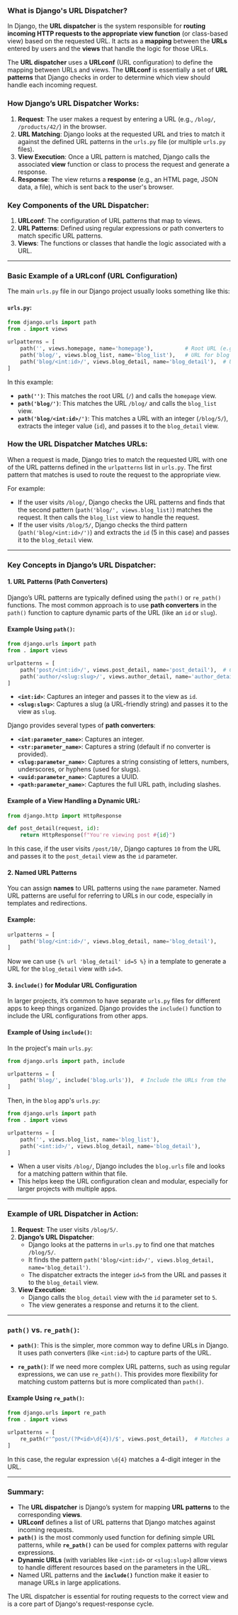 ### What is Django's URL Dispatcher?

In Django, the **URL dispatcher** is the system responsible for **routing incoming HTTP requests to the appropriate view function** (or class-based view) based on the requested URL. It acts as a **mapping** between the **URLs** entered by users and the **views** that handle the logic for those URLs.

The **URL dispatcher** uses a **URLconf** (URL configuration) to define the mapping between URLs and views. The **URLconf** is essentially a set of **URL patterns** that Django checks in order to determine which view should handle each incoming request.

### How Django’s URL Dispatcher Works:

1. **Request**: The user makes a request by entering a URL (e.g., `/blog/`, `/products/42/`) in the browser.
2. **URL Matching**: Django looks at the requested URL and tries to match it against the defined URL patterns in the `urls.py` file (or multiple `urls.py` files).
3. **View Execution**: Once a URL pattern is matched, Django calls the associated **view** function or class to process the request and generate a response.
4. **Response**: The view returns a **response** (e.g., an HTML page, JSON data, a file), which is sent back to the user's browser.

### Key Components of the URL Dispatcher:

1. **URLconf**: The configuration of URL patterns that map to views.
2. **URL Patterns**: Defined using regular expressions or path converters to match specific URL patterns.
3. **Views**: The functions or classes that handle the logic associated with a URL.

---

### Basic Example of a URLconf (URL Configuration)

The main `urls.py` file in our Django project usually looks something like this:

#### `urls.py`:
```python
from django.urls import path
from . import views

urlpatterns = [
    path('', views.homepage, name='homepage'),          # Root URL (e.g., /)
    path('blog/', views.blog_list, name='blog_list'),   # URL for blog list (e.g., /blog/)
    path('blog/<int:id>/', views.blog_detail, name='blog_detail'),  # URL for blog detail (e.g., /blog/5/)
]
```

In this example:
- **`path('')`**: This matches the root URL (`/`) and calls the `homepage` view.
- **`path('blog/')`**: This matches the URL `/blog/` and calls the `blog_list` view.
- **`path('blog/<int:id>/')`**: This matches a URL with an integer (`/blog/5/`), extracts the integer value (`id`), and passes it to the `blog_detail` view.

### How the URL Dispatcher Matches URLs:

When a request is made, Django tries to match the requested URL with one of the URL patterns defined in the `urlpatterns` list in `urls.py`. The first pattern that matches is used to route the request to the appropriate view.

For example:
- If the user visits `/blog/`, Django checks the URL patterns and finds that the second pattern (`path('blog/', views.blog_list)`) matches the request. It then calls the `blog_list` view to handle the request.
- If the user visits `/blog/5/`, Django checks the third pattern (`path('blog/<int:id>/')`) and extracts the `id` (5 in this case) and passes it to the `blog_detail` view.

---

### Key Concepts in Django’s URL Dispatcher:

#### 1. **URL Patterns (Path Converters)**

Django’s URL patterns are typically defined using the `path()` or `re_path()` functions. The most common approach is to use **path converters** in the `path()` function to capture dynamic parts of the URL (like an `id` or `slug`).

#### Example Using `path()`:

```python
from django.urls import path
from . import views

urlpatterns = [
    path('post/<int:id>/', views.post_detail, name='post_detail'),  # Captures 'id' as an integer
    path('author/<slug:slug>/', views.author_detail, name='author_detail'),  # Captures 'slug' as a string
]
```

- **`<int:id>`**: Captures an integer and passes it to the view as `id`.
- **`<slug:slug>`**: Captures a slug (a URL-friendly string) and passes it to the view as `slug`.

Django provides several types of **path converters**:
- **`<int:parameter_name>`**: Captures an integer.
- **`<str:parameter_name>`**: Captures a string (default if no converter is provided).
- **`<slug:parameter_name>`**: Captures a string consisting of letters, numbers, underscores, or hyphens (used for slugs).
- **`<uuid:parameter_name>`**: Captures a UUID.
- **`<path:parameter_name>`**: Captures the full URL path, including slashes.

#### Example of a View Handling a Dynamic URL:

```python
from django.http import HttpResponse

def post_detail(request, id):
    return HttpResponse(f"You're viewing post #{id}")
```

In this case, if the user visits `/post/10/`, Django captures `10` from the URL and passes it to the `post_detail` view as the `id` parameter.

#### 2. **Named URL Patterns**

You can assign **names** to URL patterns using the `name` parameter. Named URL patterns are useful for referring to URLs in our code, especially in templates and redirections.

#### Example:

```python
urlpatterns = [
    path('blog/<int:id>/', views.blog_detail, name='blog_detail'),
]
```

Now we can use `{% url 'blog_detail' id=5 %}` in a template to generate a URL for the `blog_detail` view with `id=5`.

#### 3. **`include()` for Modular URL Configuration**

In larger projects, it’s common to have separate `urls.py` files for different apps to keep things organized. Django provides the `include()` function to include the URL configurations from other apps.

#### Example of Using `include()`:

In the project's main `urls.py`:

```python
from django.urls import path, include

urlpatterns = [
    path('blog/', include('blog.urls')),  # Include the URLs from the 'blog' app
]
```

Then, in the `blog` app's `urls.py`:

```python
from django.urls import path
from . import views

urlpatterns = [
    path('', views.blog_list, name='blog_list'),
    path('<int:id>/', views.blog_detail, name='blog_detail'),
]
```

- When a user visits `/blog/`, Django includes the `blog.urls` file and looks for a matching pattern within that file.
- This helps keep the URL configuration clean and modular, especially for larger projects with multiple apps.

---

### Example of URL Dispatcher in Action:

1. **Request**: The user visits `/blog/5/`.
2. **Django’s URL Dispatcher**:
   - Django looks at the patterns in `urls.py` to find one that matches `/blog/5/`.
   - It finds the pattern `path('blog/<int:id>/', views.blog_detail, name='blog_detail')`.
   - The dispatcher extracts the integer `id=5` from the URL and passes it to the `blog_detail` view.
3. **View Execution**:
   - Django calls the `blog_detail` view with the `id` parameter set to `5`.
   - The view generates a response and returns it to the client.

---

### `path()` vs. `re_path()`:

- **`path()`**: This is the simpler, more common way to define URLs in Django. It uses path converters (like `<int:id>`) to capture parts of the URL.
  
- **`re_path()`**: If we need more complex URL patterns, such as using regular expressions, we can use `re_path()`. This provides more flexibility for matching custom patterns but is more complicated than `path()`.

#### Example Using `re_path()`:

```python
from django.urls import re_path
from . import views

urlpatterns = [
    re_path(r'^post/(?P<id>\d{4})/$', views.post_detail),  # Matches a post with a 4-digit ID
]
```

In this case, the regular expression `\d{4}` matches a 4-digit integer in the URL.

---

### Summary:

- The **URL dispatcher** is Django’s system for mapping **URL patterns** to the corresponding **views**.
- **URLconf** defines a list of URL patterns that Django matches against incoming requests.
- **`path()`** is the most commonly used function for defining simple URL patterns, while **`re_path()`** can be used for complex patterns with regular expressions.
- **Dynamic URLs** (with variables like `<int:id>` or `<slug:slug>`) allow views to handle different resources based on the parameters in the URL.
- Named URL patterns and the **`include()`** function make it easier to manage URLs in large applications.

The URL dispatcher is essential for routing requests to the correct view and is a core part of Django's request-response cycle.